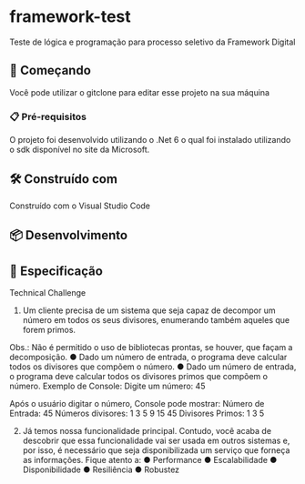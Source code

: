 # framework-test
Teste de lógica e programação para processo seletivo da Framework Digital

## 🚀 Começando
Você pode utilizar o gitclone para editar esse projeto na sua máquina

### 📋 Pré-requisitos
O projeto foi desenvolvido utilizando o .Net 6 o qual foi instalado utilizando o sdk disponível no site da Microsoft.

## 🛠️ Construído com
Construído com o Visual Studio Code

## 📦 Desenvolvimento

## 📄 Especificação
Technical Challenge

1. Um cliente precisa de um sistema que seja capaz de decompor um número em todos os seus divisores, enumerando também aqueles que forem primos.

Obs.: Não é permitido o uso de bibliotecas prontas, se houver, que façam a decomposição.
● Dado um número de entrada, o programa deve calcular todos os divisores que compõem o número.
● Dado um número de entrada, o programa deve calcular todos os divisores primos que compõem o número.
Exemplo de Console:
Digite um número: 45

Após o usuário digitar o número, Console pode mostrar:
Número de Entrada: 45
Números divisores: 1 3 5 9 15 45
Divisores Primos: 1 3 5


2. Já temos nossa funcionalidade principal. Contudo, você acaba de descobrir que essa funcionalidade vai ser usada em outros sistemas e, por isso, é necessário que seja disponibilizada um serviço que forneça as informações. Fique atento a:
● Performance
● Escalabilidade
● Disponibilidade
● Resiliência
● Robustez
